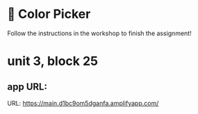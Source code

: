 # 🎨 Color Picker

Follow the instructions in the workshop to finish the assignment!

# unit 3, block 25
## app URL:
URL: https://main.d1bc9om5dganfa.amplifyapp.com/